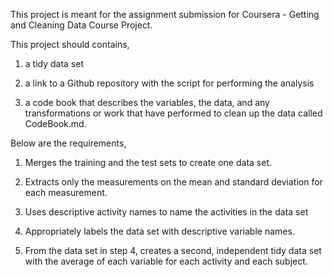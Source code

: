 This project is meant for the assignment submission for Coursera - Getting and Cleaning Data Course Project.

This project should contains,

1) a tidy data set

2) a link to a Github repository with the script for performing the analysis

3) a code book that describes the variables, the data, and any transformations or work that have performed to clean up the data called CodeBook.md.

Below are the requirements,

1. Merges the training and the test sets to create one data set.

2. Extracts only the measurements on the mean and standard deviation for each measurement.

3. Uses descriptive activity names to name the activities in the data set

4. Appropriately labels the data set with descriptive variable names.

5. From the data set in step 4, creates a second, independent tidy data set with the average of each variable for each activity and each subject.
